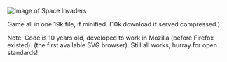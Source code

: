 ![Image of Space Invaders](https://github.com/splace/svg-space-invaders/blob/master/invaders.jpeg)

Game all in one 19k file, if minified. (10k download if served compressed.)

Note: Code is 10 years old, developed to work in Mozilla (before Firefox existed). (the first available SVG browser). Still all works, hurray for open standards!
